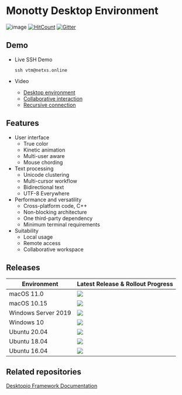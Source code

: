 # Monotty Desktop Environment

![image](https://dice.netxs.online/cloud/vtm/mde_banner_v1.05.png)
[![HitCount](https://views.whatilearened.today/views/github/netxs-group/VTM.svg)](https://github.com/netxs-group/VTM)
[![Gitter](https://badges.gitter.im/netxs-group/VTM.svg)](https://gitter.im/netxs-group/VTM?utm_source=badge&utm_medium=badge&utm_campaign=pr-badge)

## Demo
- Live SSH Demo  
    
     `ssh vtm@netxs.online`  
      
- Video
  - [Desktop environment](https://youtu.be/fLumnSctakY)
  - [Collaborative interaction](https://youtu.be/0zU4e5Vam8c)
  - [Recursive connection](https://youtu.be/Fm5X75sO62c)

## Features
- User interface
  - True color
  - Kinetic animation
  - Multi-user aware
  - Mouse chording  
- Text processing
  - Unicode clustering
  - Multi-cursor workflow
  - Bidirectional text
  - UTF-8 Everywhere
- Performance and versatility
  - Cross-platform code, C++
  - Non-blocking architecture
  - One third-party dependency
  - Minimum terminal requirements
- Suitability
  - Local usage
  - Remote access
  - Сollaborative workspace

## Releases
| Environment         | Latest Release & Rollout Progress |
| --------------------|-----------------------------------|
| macOS 11.0          | [![](https://dice.netxs.online/cloud/vtm/status/macos110)](https://github.com/netxs-group/VTM/releases)
| macOS 10.15         | [![](https://dice.netxs.online/cloud/vtm/status/macos1015)](https://github.com/netxs-group/VTM/releases)
| Windows Server 2019 | [![](https://dice.netxs.online/cloud/vtm/status/windows2019)](https://github.com/netxs-group/VTM/releases)
| Windows 10          | [![](https://dice.netxs.online/cloud/vtm/status/windows10)](https://github.com/netxs-group/VTM/releases)
| Ubuntu 20.04        | [![](https://dice.netxs.online/cloud/vtm/status/ubuntu20)](https://github.com/netxs-group/VTM/releases)
| Ubuntu 18.04        | [![](https://dice.netxs.online/cloud/vtm/status/ubuntu18)](https://github.com/netxs-group/VTM/releases)
| Ubuntu 16.04        | [![](https://dice.netxs.online/cloud/vtm/status/ubuntu16)](https://github.com/netxs-group/VTM/releases) |

## Related repositories
[Desktopio Framework Documentation](https://github.com/netxs-group/Desktopio-Docs)
